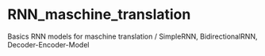 # RNN_maschine_translation
Basics RNN models for maschine translation / SimpleRNN, BidirectionalRNN, Decoder-Encoder-Model
